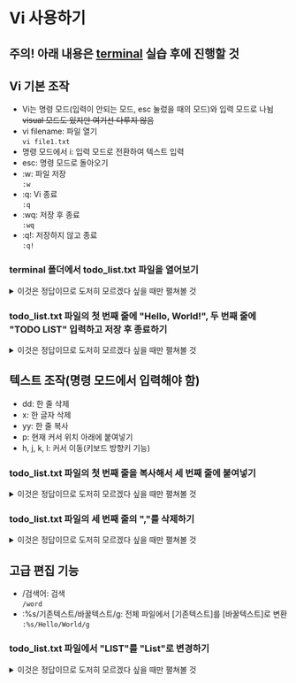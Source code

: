 # Vi 사용하기

## 주의! 아래 내용은 [terminal](terminal.md) 실습 후에 진행할 것

## Vi 기본 조작

- Vi는 명령 모드(입력이 안되는 모드, esc 눌렀을 때의 모드)와 입력 모드로 나뉨 ~~visual 모드도 있지만 여기선 다루지 않음~~
- vi filename: 파일 열기  
  `vi file1.txt`
- 명령 모드에서 i: 입력 모드로 전환하여 텍스트 입력
- esc: 명령 모드로 돌아오기
- :w: 파일 저장  
  `:w`
- :q: Vi 종료  
  `:q`
- :wq: 저장 후 종료  
  `:wq`
- :q!: 저장하지 않고 종료  
  `:q!`

### terminal 폴더에서 todo_list.txt 파일을 열어보기

<details>
<summary>이것은 정답이므로 도저히 모르겠다 싶을 때만 펼쳐볼 것</summary>
<div markdown="1">

```
vi todo_list.txt
```

</div>
</details>

### todo_list.txt 파일의 첫 번째 줄에 "Hello, World!", 두 번째 줄에 "TODO LIST" 입력하고 저장 후 종료하기

<details>
<summary>이것은 정답이므로 도저히 모르겠다 싶을 때만 펼쳐볼 것</summary>
<div markdown="1">

```
i 누르고 Hello, World! 쓰기
엔터 누르고 TODO LIST 쓰기
esc 누르고 :wq 입력 후 엔터 누르기
```

</div>
</details>

###          

## 텍스트 조작(명령 모드에서 입력해야 함)

- dd: 한 줄 삭제
- x: 한 글자 삭제
- yy: 한 줄 복사
- p: 현재 커서 위치 아래에 붙여넣기
- h, j, k, l: 커서 이동(키보드 방향키 기능)

### todo_list.txt 파일의 첫 번째 줄을 복사해서 세 번째 줄에 붙여넣기

<details>
<summary>이것은 정답이므로 도저히 모르겠다 싶을 때만 펼쳐볼 것</summary>
<div markdown="1">

```
첫 번째 줄에서 yy
두 번째 줄로 커서 이동 후 p
:wq 입력하고 엔터로 저장

내용이 아래처럼 나와야함

Hello, World!
TODO LIST
Hello, World!
```

</div>
</details>

### todo_list.txt 파일의 세 번째 줄의 ","를 삭제하기

<details>
<summary>이것은 정답이므로 도저히 모르겠다 싶을 때만 펼쳐볼 것</summary>
<div markdown="1">

```
세 번쨰 줄의 ,에 커서를 위치시키고 esc를 누른 후 x를 누름
:wq 입력하고 엔터로 저장

내용이 아래처럼 나와야함

Hello, World!
TODO LIST
Hello World!
```

</div>
</details>

## 고급 편집 기능

- /검색어: 검색  
  `/word`
- :%s/기존텍스트/바꿀텍스트/g: 전체 파일에서 [기존텍스트]를 [바꿀텍스트]로 변환  
  `:%s/Hello/World/g`

### todo_list.txt 파일에서 "LIST"를 "List"로 변경하기

<details>
<summary>이것은 정답이므로 도저히 모르겠다 싶을 때만 펼쳐볼 것</summary>
<div markdown="1">

```
:%s/LIST/List/g 입력하고 엔터
:wq 입력하고 엔터로 저장

Hello, World!
TODO List
Hello World!
```

</div>
</details>